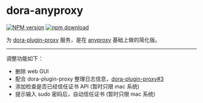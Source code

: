 dora-anyproxy
==========

[![NPM version][npm-image]][npm-url] [![npm download][download-image]][download-url]

[npm-image]: https://img.shields.io/npm/v/dora-anyproxy.svg?style=flat-square
[npm-url]: https://npmjs.org/package/dora-anyproxy
[download-image]: https://img.shields.io/npm/dm/dora-anyproxy.svg?style=flat-square
[download-url]: https://npmjs.org/package/dora-anyproxy

为 [dora-plugin-proxy](https://github.com/dora-js/dora-plugin-proxy) 服务，是在 [anyproxy](https://github.com/alibaba/anyproxy) 基础上做的简化版。

----

调整功能如下：

- 删除 web GUI
- 配合 dora-plugin-proxy 整理日志信息，[dora-plugin-proxy#3](https://github.com/dora-js/dora-plugin-proxy/issues/3)
- 添加检查是否已经信任证书 API (暂时只限 mac 系统)
- 提示输入 sudo 密码后，自动信任证书 (暂时只限 mac 系统)
